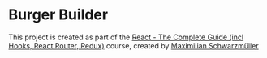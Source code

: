 # Burger Builder

This project is created as part of the [React - The Complete Guide (incl Hooks, React Router, Redux)](https://www.udemy.com/react-the-complete-guide-incl-redux/) course, created by [Maximilian Schwarzmüller](https://www.udemy.com/user/maximilian-schwarzmuller/)

